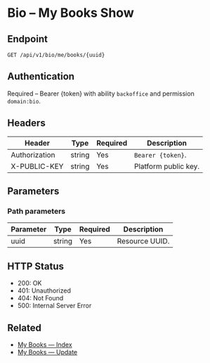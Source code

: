 # Bio – My Books Show

## Endpoint

```
GET /api/v1/bio/me/books/{uuid}
```

## Authentication

Required – Bearer {token} with ability `backoffice` and permission `domain:bio`.

## Headers

| Header           | Type   | Required | Description |
| ---------------- | ------ | -------- | ----------- |
| Authorization    | string | Yes      | `Bearer {token}`. |
| X-PUBLIC-KEY     | string | Yes      | Platform public key. |

## Parameters

### Path parameters

| Parameter | Type   | Required | Description |
| --------- | ------ | -------- | ----------- |
| uuid      | string | Yes      | Resource UUID. |

## HTTP Status

- 200: OK
- 401: Unauthorized
- 404: Not Found
- 500: Internal Server Error

## Related

- [My Books — Index](MyBooksIndex.md)
- [My Books — Update](MyBooksUpdate.md)
